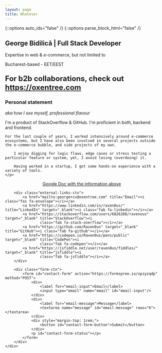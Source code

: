 ```yaml
---
layout: page
title: Whatever
---
```


{::options auto_ids="false" /}
{::options parse_block_html="false" /}


<section class="container" id="main-header">
    <div class="intro">
        <h1>George Bidilică | Full Stack Developer</h1>
        <p>Expertise in web & e-commerce, but not limited to</p>
        <p>Bucharest-based - EET/EEST</p>
    </div>
</section>

<section class="container">
    <p style="font-size: 1.5rem; font-weight: 700;">For b2b collaborations, check out <a href="https://oxentree.com">https://oxentree.com</a></p>
</section>
<section class="container">
    <h3>Personal statement</h3>
    <i>aka how I see myself, professional flavour</i>
    <p>I'm a product of StackOverflow & GitHub. I'm proficient in both, backend and frontend.
    
    For the last couple of years, I worked intensively around e-commerce ecosystems, but I have also been involved in several projects outside the e-commerce bubble, and side projects of my own.
        
        I enjoy digging for logic flaws, edge cases or stress testing a particular feature or system, yet, I avoid losing (overdoing) it.
        
        Having worked in a startup, I got some hands-on experience with a variety of tools.
    </p>
</section>

<section id="outro-ctn">
    <div class="outro">
        <div style="text-align: center; display: block;">
            <a href="https://docs.google.com/document/d/1jh8ZfnlIhLcR0RYrJPlBlpRslXPTTHwxLmw1FiLQRZw/edit?usp=sharing" target="_blank">Google Doc with the information above</a>
        </div>
        
        <div class="external-links-ctn">
            <a href="mailto:george+cv@oxentree.com" title="Email"><i class="fas fa-envelope"></i></a>
            <a href="https://www.linkedin.com/in/raven0us/" title="LinkedIn" target="_blank"><i class="fab fa-linkedin"></i></a>
            <a href="https://stackoverflow.com/users/6826288/ravenous" target="_blank" title="StackOverflow"><i
                    class="fab fa-stack-overflow"></i></a>
            <a href="https://github.com/Raven0us" target="_blank" title="GitHub"><i class="fab fa-github"></i></a>
            <a href="https://codepen.io/Raven0us/pens/public" target="_blank" title="CodePen"><i
                    class="fab fa-codepen"></i></a>
            <a href="https://jsfiddle.net/user/raven0us/fiddles/" target="_blank" title="jsfiddle"><i
                    class="fab fa-jsfiddle"></i></a>
        </div>

        <div class="form-ctn">
            <form id="contact-form" action="https://formspree.io/xpzyzqdp" method="POST">
                <div>
                    <label for="email-input">Email</label>
                    <input type="email" name="email" id="email-input"/>
                </div>
                <div>
                    <label for="email-message">Message</label>
                    <textarea name="message" id="email-message" rows="6"></textarea>
                </div>
                <div style="margin-top: 1rem;">
                    <button id="contact-form-button">Submit</button>
                </div>
                <p id="contact-form-status"></p>
            </form>
        </div>
    </div>
</section>
